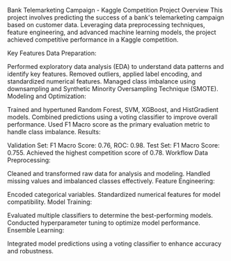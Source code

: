 Bank Telemarketing Campaign - Kaggle Competition
Project Overview
This project involves predicting the success of a bank's telemarketing campaign based on customer data. Leveraging data preprocessing techniques, feature engineering, and advanced machine learning models, the project achieved competitive performance in a Kaggle competition.

Key Features
Data Preparation:

Performed exploratory data analysis (EDA) to understand data patterns and identify key features.
Removed outliers, applied label encoding, and standardized numerical features.
Managed class imbalance using downsampling and Synthetic Minority Oversampling Technique (SMOTE).
Modeling and Optimization:

Trained and hypertuned Random Forest, SVM, XGBoost, and HistGradient models.
Combined predictions using a voting classifier to improve overall performance.
Used F1 Macro score as the primary evaluation metric to handle class imbalance.
Results:

Validation Set: F1 Macro Score: 0.76, ROC: 0.98.
Test Set: F1 Macro Score: 0.755.
Achieved the highest competition score of 0.78.
Workflow
Data Preprocessing:

Cleaned and transformed raw data for analysis and modeling.
Handled missing values and imbalanced classes effectively.
Feature Engineering:

Encoded categorical variables.
Standardized numerical features for model compatibility.
Model Training:

Evaluated multiple classifiers to determine the best-performing models.
Conducted hyperparameter tuning to optimize model performance.
Ensemble Learning:

Integrated model predictions using a voting classifier to enhance accuracy and robustness.
